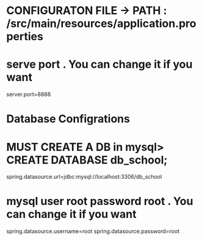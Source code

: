 # CONFIGURATON FILE -> PATH : /src/main/resources/application.properties

# serve port . You can change it if you want
server.port=8888

# Database Configrations
# MUST CREATE A DB in mysql> CREATE DATABASE db_school;
spring.datasource.url=jdbc:mysql://localhost:3306/db_school
# mysql user root password root . You can change it if you want
spring.datasource.username=root
spring.datasource.password=root


